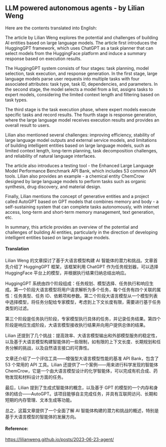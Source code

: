 ## LLM powered autonomous agents - by Lilian Weng

Here are the contents translated into English:

The article by Lilian Weng explores the potential and challenges of building AI entities based on large language models. The article first introduces the HuggingGPT framework, which uses ChatGPT as a task planner that can select models from the HuggingFace platform and induce a summary response based on execution results.

The HuggingGPT system consists of four stages: task planning, model selection, task execution, and response generation. In the first stage, large language models parse user requests into multiple tasks with four associated attributes: task type, task ID, dependencies, and parameters. In the second stage, the model selects a model from a list, assigns tasks to expert models, considering the limited context length and filtering based on task types.

The third stage is the task execution phase, where expert models execute specific tasks and record results. The fourth stage is response generation, where the large language model receives execution results and provides an overall result to users.

Lilian also mentioned several challenges: improving efficiency, stability of large language model outputs and external service models, and limitations of building intelligent entities based on large language models, such as limited context length, long-term planning, task decomposition challenges, and reliability of natural language interfaces.

The article also introduces a testing tool - the Enhanced Large Language Model Performance Benchmark API Bank, which includes 53 common API tools. Lilian also provides an example - a chemical entity ChemCrow designed by large language models to perform tasks such as organic synthesis, drug discovery, and material design.

Finally, Lilian mentions the concept of generative entities and a project called AutoGPT based on GPT models that combines memory and body - a self-sustaining system that can complete tasks autonomously, with internet access, long-term and short-term memory management, text generation, etc.

In summary, this article provides an overview of the potential and challenges of building AI entities, particularly in the direction of developing intelligent entities based on large language models.

#### Translation 

Lilian Weng 的文章探讨了基于大语言模型构建 AI 智能体的潜力和挑战。文章首先介绍了 HuggingGPT 框架，该框架利用 ChatGPT 作为任务规划器，可以选择 HuggingFace 平台上的模型，并根据执行结果归纳总结出响应。

HuggingGPT 系统由四个阶段组成：任务规划、模型选择、任务执行和响应生成。第一个阶段大语言模型将用户请求解析为多个任务，每个任务有四个关联的属性：任务类型、任务 ID、依赖项和参数。第二个阶段大语言模型从一个模型列表中选择模型，将任务分配给专家模型，考虑到上下文长度有限，需要进行基于任务类型的过滤。

第三个阶段是任务执行阶段，专家模型执行具体的任务，并记录任务结果。第四个阶段是响应生成阶段，大语言模型接收执行结果并向用户提供总体的结果。

Lilian 还提到了几个挑战：提高效率、大语言模型输出和外部模型服务的稳定性，以及基于大语言模型构建智能体的一些限制，如有限的上下文长度、长期规划和任务分解的挑战，以及自然语言接口的可靠性。

文章还介绍了一个评估工具——增强型大语言模型性能的基准 API Bank，包含了 53 个常用的 API 工具。Lilian 还提供了一个案例——用来进行科学发现的智能体 ChemCrow，它是一个由大语言模型设计的化学智能体，可以完成有机合成、药物发现和材料设计方面的任务。

最后，Lilian 提到了生成式智能体的概念，以及基于 GPT 的模型的一个内存和身体的结合——AutoGPT。该项目能够自主完成任务，并具有互联网访问、长期和短期的内存管理、文本生成等功能。

总之，这篇文章提供了一个全面了解 AI 智能体构建的潜力和挑战的概述，特别是基于大语言模型的智能体的发展方向。

#### Reference: 

https://lilianweng.github.io/posts/2023-06-23-agent/
